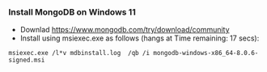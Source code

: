 ### Install MongoDB on Windows 11
* Downlad https://www.mongodb.com/try/download/community
* Install using msiexec.exe as follows (hangs at Time remaining: 17 secs):
```
msiexec.exe /l*v mdbinstall.log  /qb /i mongodb-windows-x86_64-8.0.6-signed.msi
```
